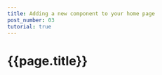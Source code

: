 ```yaml
---
title: Adding a new component to your home page
post_number: 03
tutorial: true
---
```


# {{page.title}}

